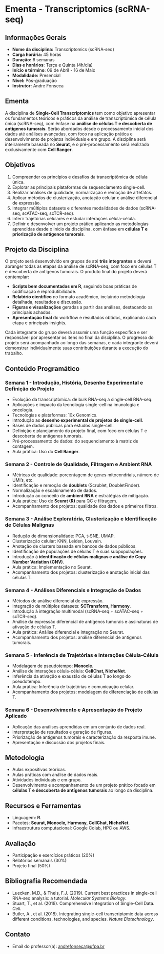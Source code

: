 # **Ementa - Transcriptomics (scRNA-seq)**

## **Informações Gerais**

- **Nome da disciplina:** Transcriptomics (scRNA-seq)
- **Carga horária:** 45 horas
- **Duração:** 6 semanas
- **Dias e horários:** Terça e Quinta (4h/dia)
- **Início e término:** 09 de Abril - 16 de Maio
- **Modalidade:** Presencial
- **Nível:** Pós-graduação
- **Instrutor:** Andre Fonseca

## **Ementa**

A disciplina de **Single-Cell Transcriptomics** tem como objetivo apresentar os fundamentos teóricos e práticos da análise de transcriptômica de célula única (scRNA-seq), com ênfase na **análise de células T e descoberta de antígenos tumorais**. Serão abordados desde o processamento inicial dos dados até análises avançadas, com foco na aplicação prática e desenvolvimento de projetos individuais e em grupo. A disciplina será inteiramente baseada no **Seurat**, e o pré-processamento será realizado exclusivamente com **Cell Ranger**.

## **Objetivos**

1. Compreender os princípios e desafios da transcriptômica de célula única.
2. Explorar as principais plataformas de sequenciamento single-cell.
3. Realizar análises de qualidade, normalização e remoção de artefatos.
4. Aplicar métodos de clusterização, anotação celular e análise diferencial de expressão.
5. Integrar múltiplos datasets e diferentes modalidades de dados (scRNA-seq, scATAC-seq, scTCR-seq).
6. Inferir trajetórias celulares e estudar interações célula-célula.
7. Definir e desenvolver um projeto prático aplicando as metodologias aprendidas desde o início da disciplina, com ênfase em **células T e priorização de antígenos tumorais**.

## **Projeto da Disciplina**

O projeto será desenvolvido em grupos de até **três integrantes** e deverá abranger todas as etapas da análise de scRNA-seq, com foco em células T e descoberta de antígenos tumorais. O produto final do projeto deverá contemplar:

- **Scripts bem documentados em R**, seguindo boas práticas de codificação e reprodutibilidade.
- **Relatório científico** no formato acadêmico, incluindo metodologia detalhada, resultados e discussão.
- **Figuras e visualizações** geradas a partir das análises, destacando os principais achados.
- **Apresentação final** do workflow e resultados obtidos, explicando cada etapa e principais insights.

Cada integrante do grupo deverá assumir uma função específica e ser responsável por apresentar os itens no final da disciplina. O progresso do projeto será acompanhado ao longo das semanas, e cada integrante deverá demonstrar individualmente suas contribuições durante a execução do trabalho.

## **Conteúdo Programático**

### **Semana 1 - Introdução, História, Desenho Experimental e Definição do Projeto**

- Evolução da transcriptômica: de bulk RNA-seq a single-cell RNA-seq.
- Aplicações e impacto da tecnologia single-cell na imunologia e oncologia.
- Tecnologias e plataformas: 10x Genomics.
- Introdução ao **desenho experimental de projetos de single-cell**.
- Bases de dados públicas para estudos single-cell.
- Definição e planejamento do projeto final, com foco em células T e descoberta de antígenos tumorais.
- Pré-processamento de dados: do sequenciamento à matriz de contagem.
- Aula prática: Uso do **Cell Ranger**.

### **Semana 2 - Controle de Qualidade, Filtragem e Ambient RNA**

- Métricas de qualidade: porcentagem de genes mitocondriais, número de UMI’s, etc.
- Identificação e remoção de **doublets** (Scrublet, DoubletFinder).
- Normalização e escalonamento de dados.
- Introdução ao conceito de **ambient RNA** e estratégias de mitigação.
- Aula prática: Uso de **Seurat (R)** para QC e filtragem.
- Acompanhamento dos projetos: qualidade dos dados e primeiros filtros.

### **Semana 3 - Análise Exploratória, Clusterização e Identificação de Células Malignas**

- Redução de dimensionalidade: PCA, t-SNE, UMAP.
- Clusterização celular: KNN, Leiden, Louvain.
- Anotação de clusters baseada em bancos de dados públicos.
- Identificação de populações de células T e suas subpopulações.
- Introdução à **identificação de células malignas e análise de Copy Number Variation (CNV)**.
- Aula prática: Implementação no Seurat.
- Acompanhamento dos projetos: clusterização e anotação inicial das células T.

### **Semana 4 - Análises Diferenciais e Integração de Dados**

- Métodos de análise diferencial de expressão.
- Integração de múltiplos datasets: **SCTransform, Harmony**.
- Introdução à integração multimodal (scRNA-seq + scATAC-seq + scTCR-seq).
- Análise da expressão diferencial de antígenos tumorais e assinaturas de ativação de células T.
- Aula prática: Análise diferencial e integração no Seurat.
- Acompanhamento dos projetos: análise diferencial de antígenos tumorais.

### **Semana 5 - Inferência de Trajetórias e Interações Célula-Célula**

- Modelagem de pseudotempo: **Monocle**.
- Análise de interações célula-célula: **CellChat, NicheNet**.
- Inferência da ativação e exaustão de células T ao longo do pseudotempo.
- Aula prática: Inferência de trajetórias e comunicação celular.
- Acompanhamento dos projetos: modelagem de diferenciação de células T.

### **Semana 6 - Desenvolvimento e Apresentação do Projeto Aplicado**

- Aplicação das análises aprendidas em um conjunto de dados real.
- Interpretação de resultados e geração de figuras.
- Priorização de antígenos tumorais e caracterização da resposta imune.
- Apresentação e discussão dos projetos finais.

## **Metodologia**

- Aulas expositivas teóricas.
- Aulas práticas com análise de dados reais.
- Atividades individuais e em grupo.
- Desenvolvimento e acompanhamento de um projeto prático focado em **células T e descoberta de antígenos tumorais** ao longo da disciplina.

## **Recursos e Ferramentas**

- Linguagem: **R**.
- Pacotes: **Seurat, Monocle, Harmony, CellChat, NicheNet**.
- Infraestrutura computacional: Google Colab, HPC ou AWS.

## **Avaliação**

- Participação e exercícios práticos (20%)
- Relatórios semanais (30%)
- Projeto final (50%)

## **Bibliografia Recomendada**

- Luecken, M.D., & Theis, F.J. (2019). Current best practices in single-cell RNA-seq analysis: a tutorial. *Molecular Systems Biology*.
- Stuart, T., et al. (2019). Comprehensive Integration of Single-Cell Data. *Cell*.
- Butler, A., et al. (2018). Integrating single-cell transcriptomic data across different conditions, technologies, and species. *Nature Biotechnology*.

## **Contato**

- Email do professor(a): [andrefonseca@ufpa.br](mailto:andrefonseca@ufpa.br)